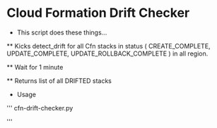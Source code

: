 # Cloud Formation Drift Checker

* This script does these things...

** Kicks detect_drift for all Cfn stacks in status ( CREATE_COMPLETE, UPDATE_COMPLETE, UPDATE_ROLLBACK_COMPLETE ) in all region.

** Wait for 1 minute

** Returns list of all DRIFTED stacks

* Usage

'''
cfn-drift-checker.py

'''